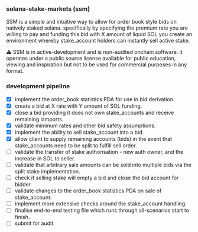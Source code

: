 ### solana-stake-markets (ssm) 
SSM is a simple and intuitive way to allow for order book style bids on natively staked solana. specifically by specifying the premium rate you are willing to pay and funding this bid with X amount of liquid SOL you create an environment whereby stake_account holders can instantly sell active stake. 

⚠️ SSM is in active-development and is non-audited onchain software. it operates under a public source license available for public education, viewing and inspiration but not to be used for commercial purposes in any format. 

### development pipeline

- [x] implement the order_book statistics PDA for use in bid derivation.
- [x] create a bid at X rate with Y amount of SOL funding.
- [x] close a bid providing it does not own stake_accounts and receive remaining lamports.
- [x] validate minimum rates and other bid safety assumptions.
- [x] implement the ability to sell stake_account into a bid.
- [x] allow client to supply remaining accounts (bids) in the event that stake_accounts need to be split to fulfill sell order.
- [ ] validate the transfer of stake authorisation - new auth owner, and the increase in SOL to seller.
- [ ] validate that arbitrary sale amounts can be sold into multiple bids via the split stake implementation.
- [ ] check if selling stake will empty a bid and close the bid account for bidder.
- [ ] validate changes to the order_book statistics PDA on sale of stake_account. 
- [ ] implement more extensive checks around the stake_account handling.
- [ ] finalise end-to-end testing file which runs through all-scenarios start to finish.
- [ ] submit for audit.